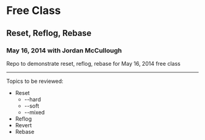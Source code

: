 # Free Class
## Reset, Reflog, Rebase
### May 16, 2014 with Jordan McCullough

Repo to demonstrate reset, reflog, rebase for May 16, 2014 free class

---

Topics to be reviewed:
* Reset
  * --hard
  * --soft
  * --mixed
* Reflog
* Revert
* Rebase
